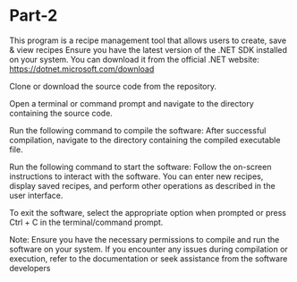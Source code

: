 # Part-2
This program is a recipe management tool that allows users to create, save &amp; view recipes
Ensure you have the latest version of the .NET SDK installed on your system. You can download it from the official .NET website: https://dotnet.microsoft.com/download

Clone or download the source code from the repository.

Open a terminal or command prompt and navigate to the directory containing the source code.

Run the following command to compile the software:
After successful compilation, navigate to the directory containing the compiled executable file.

Run the following command to start the software:
Follow the on-screen instructions to interact with the software. You can enter new recipes, display saved recipes, and perform other operations as described in the user interface.

To exit the software, select the appropriate option when prompted or press Ctrl + C in the terminal/command prompt.

Note: Ensure you have the necessary permissions to compile and run the software on your system. If you encounter any issues during compilation or execution, refer to the documentation or seek assistance from the software developers
